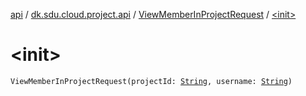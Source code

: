 [api](../../index.md) / [dk.sdu.cloud.project.api](../index.md) / [ViewMemberInProjectRequest](index.md) / [&lt;init&gt;](./-init-.md)

# &lt;init&gt;

`ViewMemberInProjectRequest(projectId: `[`String`](https://kotlinlang.org/api/latest/jvm/stdlib/kotlin/-string/index.html)`, username: `[`String`](https://kotlinlang.org/api/latest/jvm/stdlib/kotlin/-string/index.html)`)`